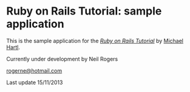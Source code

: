 # Ruby on Rails Tutorial: sample application

This is the sample application for the [*Ruby on Rails Tutorial*](http://railstutorial.org/) by [Michael Hartl](http://michaelhartl.com/).

Currently under development by Neil Rogers

rogerne@hotmail.com

Last update 15/11/2013